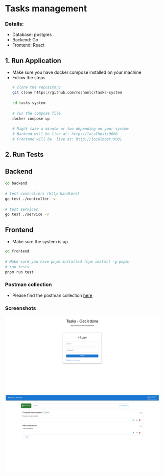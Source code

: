 # Tasks management

### Details:
- Database: postgres
- Backend: Go 
- Frontend: React

## 1. Run Application
- Make sure you have docker compose installed on your machine
- Follow the steps
  ```bash
  # clone the repository
  git clone https://github.com/roshanlc/tasks-system

  cd tasks-system

  # run the compose file
  docker compose up

  # Might take a minute or two depending on your system
  # Backend will be live at: http://localhost:9000
  # Frontend will be  live at: http://localhost:9001
  ```

## 2. Run Tests

## Backend

```bash
cd backend

# test controllers (http handlers)
go test ./controller -v

# test services
go test ./service -v
```

## Frontend
- Make sure the system is up
```bash
cd frontend

# Make sure you have pnpm installed (npm install -g pnpm)
# run tests
pnpm run test
```

### Postman collection
- Please find the postman collection [here](./Tasks-mgmt-app.postman_collection.json)

### Screenshots
![Login Page](./assets/login-ss.png)
![Main Page](./assets/ss-main.png)
